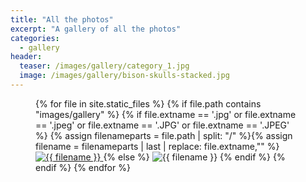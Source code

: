 ```yaml
---
title: "All the photos"
excerpt: "A gallery of all the photos"
categories:
  - gallery
header:
  teaser: /images/gallery/category_1.jpg
  image: /images/gallery/bison-skulls-stacked.jpg
---
```

 <figure class="third half">
  {% for file in site.static_files %}
  {% if file.path contains "images/gallery" %}
  {% if file.extname == '.jpg' or file.extname == '.jpeg' or file.extname == '.JPG' or file.extname == '.JPEG' %}
  {% assign filenameparts = file.path | split: "/" %}{% assign filename = filenameparts | last | replace: file.extname,"" %}
      <a href="{{ file.path | relative_url }}" title="{{ filename }}" >
          <img src="{{ file.path | relative_url }}" alt="{{ filename }}">
      </a>
    {% else %}
      <img src="{{ file.path | relative_url }}" alt="{{ filename }}">
     {% endif %}
     {% endif %}
     {% endfor %}
</figure>
